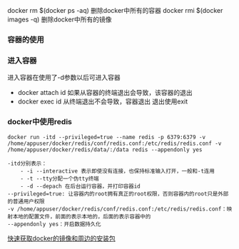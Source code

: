 docker rm $(docker ps -aq)  删除docker中所有的容器
docker rmi $(docker images -q) 删除docker中所有的镜像

### 容器的使用
### 进入容器
进入容器在使用了-d参数以后可进入容器
- docker attach id  如果从容器的终端退出会导致，该容器的退出
- docker exec id    从终端退出不会导致，容器退出
退出使用exit

### docker中使用redis
`docker run -itd --privileged=true --name redis -p 6379:6379 -v /home/appuser/docker/redis/conf/redis.conf:/etc/redis/redis.conf -v /home/appuser/docker/redis/data/:/data redis --appendonly yes`
```
-itd分别表示：
	- -i --interactive 表示即使没有连接，也保持标准输入打开，一般和-t连用
	- -t --tty分配一个伪tty终端
	- -d --depach 在后台运行容器，并打印容器id
--privileged=true: 让容器内的root拥有真正的root权限，否则容器内的root只是外部的普通用户权限
-v /home/appuser/docker/redis/conf/redis.conf:/etc/redis/redis.conf：映射本地的配置文件，前面的表示本地的，后面的表示容器中的
--appendonly yes：开启数据持久化
```




[快速获取docker的镜像和周边的安装包](https://get.daocloud.io/)

